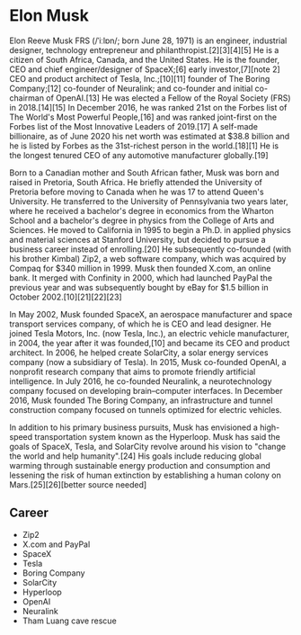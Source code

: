 # Elon Musk

Elon Reeve Musk FRS (/ˈiːlɒn/; born June 28, 1971) is an engineer, industrial designer, technology entrepreneur and philanthropist.[2][3][4][5] He is a citizen of South Africa, Canada, and the United States. He is the founder, CEO and chief engineer/designer of SpaceX;[6] early investor,[7][note 2] CEO and product architect of Tesla, Inc.;[10][11] founder of The Boring Company;[12] co-founder of Neuralink; and co-founder and initial co-chairman of OpenAI.[13] He was elected a Fellow of the Royal Society (FRS) in 2018.[14][15] In December 2016, he was ranked 21st on the Forbes list of The World's Most Powerful People,[16] and was ranked joint-first on the Forbes list of the Most Innovative Leaders of 2019.[17] A self-made billionaire, as of June 2020 his net worth was estimated at $38.8 billion and he is listed by Forbes as the 31st-richest person in the world.[18][1] He is the longest tenured CEO of any automotive manufacturer globally.[19]

Born to a Canadian mother and South African father, Musk was born and raised in Pretoria, South Africa. He briefly attended the University of Pretoria before moving to Canada when he was 17 to attend Queen's University. He transferred to the University of Pennsylvania two years later, where he received a bachelor's degree in economics from the Wharton School and a bachelor's degree in physics from the College of Arts and Sciences. He moved to California in 1995 to begin a Ph.D. in applied physics and material sciences at Stanford University, but decided to pursue a business career instead of enrolling.[20] He subsequently co-founded (with his brother Kimbal) Zip2, a web software company, which was acquired by Compaq for $340 million in 1999. Musk then founded X.com, an online bank. It merged with Confinity in 2000, which had launched PayPal the previous year and was subsequently bought by eBay for $1.5 billion in October 2002.[10][21][22][23]

In May 2002, Musk founded SpaceX, an aerospace manufacturer and space transport services company, of which he is CEO and lead designer. He joined Tesla Motors, Inc. (now Tesla, Inc.), an electric vehicle manufacturer, in 2004, the year after it was founded,[10] and became its CEO and product architect. In 2006, he helped create SolarCity, a solar energy services company (now a subsidiary of Tesla). In 2015, Musk co-founded OpenAI, a nonprofit research company that aims to promote friendly artificial intelligence. In July 2016, he co-founded Neuralink, a neurotechnology company focused on developing brain–computer interfaces. In December 2016, Musk founded The Boring Company, an infrastructure and tunnel construction company focused on tunnels optimized for electric vehicles.

In addition to his primary business pursuits, Musk has envisioned a high-speed transportation system known as the Hyperloop. Musk has said the goals of SpaceX, Tesla, and SolarCity revolve around his vision to "change the world and help humanity".[24] His goals include reducing global warming through sustainable energy production and consumption and lessening the risk of human extinction by establishing a human colony on Mars.[25][26][better source needed]

## Career

- Zip2
- X.com and PayPal
- SpaceX
- Tesla
- Boring Company
- SolarCity
- Hyperloop
- OpenAI
- Neuralink
- Tham Luang cave rescue